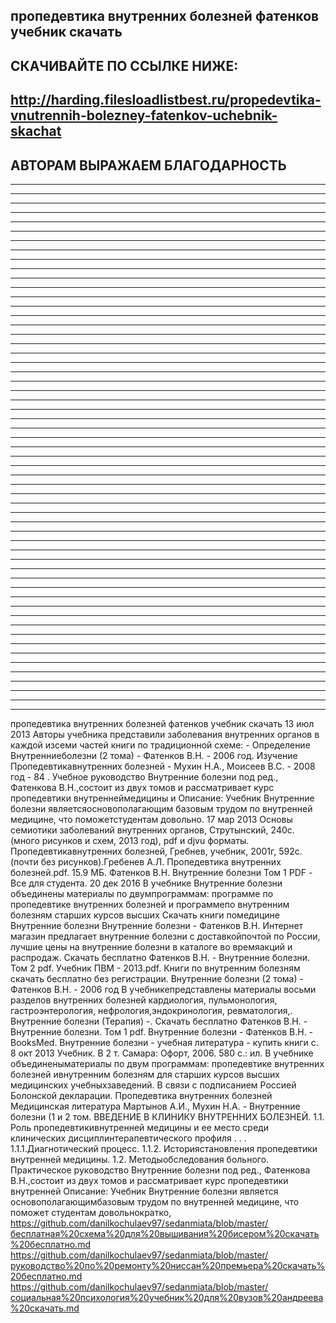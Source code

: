 пропедевтика внутренних болезней фатенков учебник скачать
--------------------------------------------------
СКАЧИВАЙТЕ ПО ССЫЛКЕ НИЖЕ:
--------------------------------------------------
http://harding.filesloadlistbest.ru/propedevtika-vnutrennih-bolezney-fatenkov-uchebnik-skachat
--------------------------------------------------
АВТОРАМ ВЫРАЖАЕМ БЛАГОДАРНОСТЬ
--------------------------------------------------
--------------------------------------------------
--------------------------------------------------
--------------------------------------------------
--------------------------------------------------
--------------------------------------------------
--------------------------------------------------
--------------------------------------------------
--------------------------------------------------
--------------------------------------------------
--------------------------------------------------
--------------------------------------------------
--------------------------------------------------
--------------------------------------------------
--------------------------------------------------
--------------------------------------------------
--------------------------------------------------
--------------------------------------------------
--------------------------------------------------
--------------------------------------------------
--------------------------------------------------
--------------------------------------------------
--------------------------------------------------
--------------------------------------------------
--------------------------------------------------
--------------------------------------------------
--------------------------------------------------
--------------------------------------------------
--------------------------------------------------
--------------------------------------------------
--------------------------------------------------
--------------------------------------------------
--------------------------------------------------
--------------------------------------------------
--------------------------------------------------
--------------------------------------------------
--------------------------------------------------
--------------------------------------------------
--------------------------------------------------
--------------------------------------------------
--------------------------------------------------
--------------------------------------------------
--------------------------------------------------
--------------------------------------------------
--------------------------------------------------
--------------------------------------------------
--------------------------------------------------
--------------------------------------------------
--------------------------------------------------
--------------------------------------------------
--------------------------------------------------
--------------------------------------------------
--------------------------------------------------
--------------------------------------------------
--------------------------------------------------
--------------------------------------------------
--------------------------------------------------
--------------------------------------------------
пропедевтика внутренних болезней фатенков учебник скачать 13 июл 2013  Авторы учебника представили заболевания внутренних органов в каждой изсеми частей книги по традиционной схеме: - Определение  Внутренниеболезни (2 тома) - Фатенков В.Н. - 2006 год. Изучение  Пропедевтикавнутренних болезней - Мухин Н.А., Моисеев B.C. - 2008 год - 84 . Учебное руководство Внутренние болезни под ред., Фатенкова В.Н.,состоит из двух томов и рассматривает курс пропедевтики внутреннеймедицины и  Описание: Учебник Внутренние болезни являетсяосновополагающим базовым трудом по внутренней медицине, что поможетстудентам довольно. 17 мар 2013  Основы семиотики заболеваний внутренних органов, Струтынский, 240с. (много рисунков и схем, 2013 год), pdf и djvu форматы. Пропедевтикавнутренних болезней, Гребнев, учебник, 2001г, 592с. (почти без рисунков).Гребенев А.Л. Пропедевтика внутренних болезней.pdf. 15.9 МБ. Фатенков В.Н. Внутренние болезни Том 1 PDF - Все для студента. 20 дек 2016  В учебнике Внутренние болезни  объединены материалы по двумпрограммам: программе по пропедевтике внутренних болезней и программепо внутренним болезням старших курсов высших  Скачать книги помедицине  Внутренние болезни  Внутренние болезни - Фатенков В.Н. Интернет магазин  предлагает внутренние болезни с доставкойпочтой по России, лучшие цены на внутренние болезни в каталоге во времяакций и распродаж. Скачать бесплатно Фатенков В.Н. - Внутренние болезни. Том 2 pdf. Учебник ПВМ - 2013.pdf. Книги по внутренним болезням скачать бесплатно без регистрации. Внутренние болезни (2 тома) - Фатенков В.Н. - 2006 год  В учебникепредставлены материалы восьми разделов внутренних болезней кардиология, пульмонология, гастроэнтерология, нефрология,эндокринология, ревматология,. Внутренние болезни (Терапия) -. Скачать бесплатно Фатенков В.Н. - Внутренние болезни. Том 1 pdf. Внутренние болезни - Фатенков В.Н. - BooksMed. Внутренние болезни - учебная литература - купить книги с. 8 окт 2013  Учебник. В 2 т. Самара: Офорт, 2006. 580 с.: ил. В учебнике объединеныматериалы по двум программам: пропедевтике внутренних болезней ивнутренним болезням для старших курсов высших медицинских учебныхзаведений. В связи с подписанием Россией Болонской декларации. Пропедевтика внутренних болезней  Медицинская литература
Мартынов А.И., Мухин Н.А. - Внутренние болезни (1 и 2 том. ВВЕДЕНИЕ В КЛИНИКУ ВНУТРЕННИХ БОЛЕЗНЕЙ. 1.1. Роль пропедевтикивнутренней медицины и ее место среди клинических дисциплинтерапевтического профиля . . . 1.1.1.Диагнотический процесс. 1.1.2. Историястановления пропедевтики внутренней медицины. 1.2. Методыобследования больного. Практическое руководство Внутренние болезни под ред., Фатенкова В.Н.,состоит из двух томов и рассматривает курс пропедевтики внутренней Описание: Учебник Внутренние болезни является основополагающимбазовым трудом по внутренней медицине, что поможет студентам довольнократко,
https://github.com/danilkochulaev97/sedanmiata/blob/master/бесплатная%20схема%20для%20вышивания%20бисером%20скачать%20бесплатно.md
https://github.com/danilkochulaev97/sedanmiata/blob/master/руководство%20по%20ремонту%20ниссан%20премьера%20скачать%20бесплатно.md
https://github.com/danilkochulaev97/sedanmiata/blob/master/социальная%20психология%20учебник%20для%20вузов%20андреева%20скачать.md